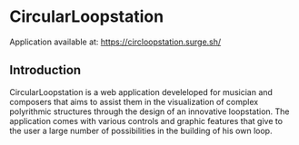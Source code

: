 # CircularLoopstation
Application available at: https://circloopstation.surge.sh/
## Introduction
CircularLoopstation is a web application develeloped for musician and composers that aims to assist them in the visualization of complex polyrithmic structures through the design of an innovative loopstation. The application comes with various controls and graphic features that give to the user a large number of possibilities in the building of his own loop. 
